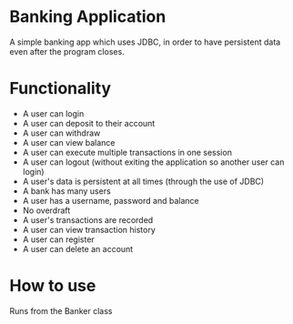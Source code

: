 # Banking Application
A simple banking app which uses JDBC, in order to have persistent data even after the program closes.

# Functionality
* A user can login
* A user can deposit to their account
* A user can withdraw
* A user can view balance
* A user can execute multiple transactions in one session
* A user can logout (without exiting the application so another user can login)
* A user's data is persistent at all times (through the use of JDBC)
* A bank has many users
* A user has a username, password and balance
* No overdraft
* A user's transactions are recorded 
* A user can view transaction history
* A user can register
* A user can delete an account

# How to use
Runs from the Banker class

